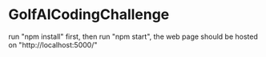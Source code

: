 # GolfAICodingChallenge
run "npm install" first, 
then run "npm start", 
the web page should be hosted on "http://localhost:5000/"
